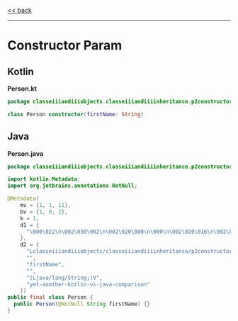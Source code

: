 
[<< back](https://github.com/tomasbjerre/yet-another-kotlin-vs-java-comparison)

-----------------------------

# Constructor Param

## Kotlin

**Person.kt**

```kotlin
package classeiiiandiiiobjects.classeiiiandiiiinheritance.p2constructoriiiparam

class Person constructor(firstName: String)
```

## Java

**Person.java**

```java
package classeiiiandiiiobjects.classeiiiandiiiinheritance.p2constructoriiiparam;

import kotlin.Metadata;
import org.jetbrains.annotations.NotNull;

@Metadata(
    mv = {1, 1, 11},
    bv = {1, 0, 2},
    k = 1,
    d1 = {
      "\000\022\n\002\030\002\n\002\020\000\n\000\n\002\020\016\n\002\b\002\030\0002\0020\001B\r\022\006\020\002\032\0020\003¢\006\002\020\004¨\006\005"
    },
    d2 = {
      "Lclasseiiiandiiiobjects/classeiiiandiiiinheritance/p2constructoriiiparam/Person;",
      "",
      "firstName",
      "",
      "(Ljava/lang/String;)V",
      "yet-another-kotlin-vs-java-comparison"
    })
public final class Person {
  public Person(@NotNull String firstName) {}
}

```

